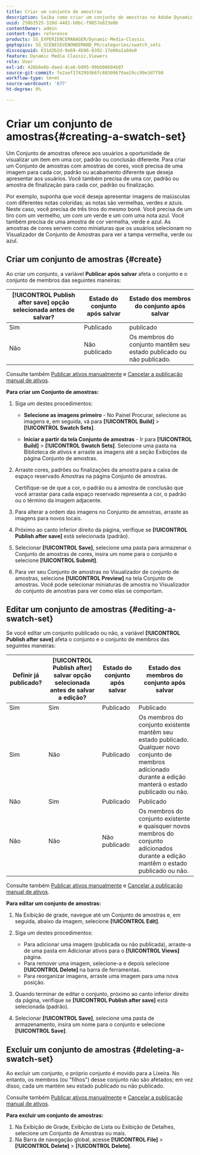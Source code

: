 ```yaml
---
title: Criar um conjunto de amostras
description: Saiba como criar um conjunto de amostras no Adobe Dynamic Media Classic.
uuid: 250b3525-310d-4481-b0bc-f9057e823e0b
contentOwner: admin
content-type: reference
products: SG_EXPERIENCEMANAGER/Dynamic-Media-Classic
geptopics: SG_SCENESEVENONDEMAND_PK/categories/swatch_sets
discoiquuid: 631d2b2d-9e69-4b96-8392-17e00a1a8de0
feature: Dynamic Media Classic,Viewers
role: User
exl-id: 426b6e6b-daed-4ca6-b095-99bb06604b07
source-git-commit: fe2aef174299366fc88309679ae29cc99e3d7f98
workflow-type: tm+mt
source-wordcount: '677'
ht-degree: 0%

---
```


# Criar um conjunto de amostras{#creating-a-swatch-set}

Um Conjunto de amostras oferece aos usuários a oportunidade de visualizar um item em uma cor, padrão ou conclusão diferente. Para criar um Conjunto de amostras com amostras de cores, você precisa de uma imagem para cada cor, padrão ou acabamento diferente que deseja apresentar aos usuários. Você também precisa de uma cor, padrão ou amostra de finalização para cada cor, padrão ou finalização.

Por exemplo, suponha que você deseja apresentar imagens de maiúsculas com diferentes notas coloridas; as notas são vermelhas, verdes e azuis. Neste caso, você precisa de três tiros do mesmo boné. Você precisa de um tiro com um vermelho, um com um verde e um com uma nota azul. Você também precisa de uma amostra de cor vermelha, verde e azul. As amostras de cores servem como miniaturas que os usuários selecionam no Visualizador de Conjunto de Amostras para ver a tampa vermelha, verde ou azul.

## Criar um conjunto de amostras {#create}

Ao criar um conjunto, a variável **Publicar após salvar** afeta o conjunto e o conjunto de membros das seguintes maneiras:

| **[!UICONTROL Publish after save]** opção selecionada antes de salvar? | Estado do conjunto após salvar | Estado dos membros do conjunto após salvar |
| --- | --- | --- |
| Sim | Publicado | publicado |
| Não | Não publicado | Os membros do conjunto mantêm seu estado publicado ou não publicado. |

Consulte também [Publicar ativos manualmente](publishing-files.md#manually_publishing_assets) e [Cancelar a publicação manual de ativos](publishing-files.md#manually_unpublishing_assets).

**Para criar um Conjunto de amostras:**

1. Siga um destes procedimentos:

   * **Selecione as imagens primeiro** - No Painel Procurar, selecione as imagens e, em seguida, vá para **[!UICONTROL Build]** > **[!UICONTROL Swatch Sets]**.

   * **Iniciar a partir da tela Conjunto de amostras** - Ir para **[!UICONTROL Build]** > **[!UICONTROL Swatch Sets]**. Selecione uma pasta na Biblioteca de ativos e arraste as imagens até a seção Exibições da página Conjunto de amostras.

1. Arraste cores, padrões ou finalizações da amostra para a caixa de espaço reservado Amostras na página Conjunto de amostras.

   Certifique-se de que a cor, o padrão ou a amostra de conclusão que você arrastar para cada espaço reservado representa a cor, o padrão ou o término da imagem adjacente.

1. Para alterar a ordem das imagens no Conjunto de amostras, arraste as imagens para novos locais.
1. Próximo ao canto inferior direito da página, verifique se **[!UICONTROL Publish after save]** está selecionada (padrão).
1. Selecionar **[!UICONTROL Save]**, selecione uma pasta para armazenar o Conjunto de amostras de cores, insira um nome para o conjunto e selecione **[!UICONTROL Submit]**.
1. Para ver seu Conjunto de amostras no Visualizador de conjunto de amostras, selecione **[!UICONTROL Preview]** na tela Conjunto de amostras. Você pode selecionar miniaturas de amostra no Visualizador do conjunto de amostras para ver como elas se comportam.

## Editar um conjunto de amostras {#editing-a-swatch-set}

Se você editar um conjunto publicado ou não, a variável **[!UICONTROL Publish after save]** afeta o conjunto e o conjunto de membros das seguintes maneiras:

| Definir já publicado? | **[!UICONTROL Publish after]** salvar opção selecionada antes de salvar a edição? | Estado do conjunto após salvar | Estado dos membros do conjunto após salvar |
|--- |--- |--- |--- |
| Sim | Sim | Publicado | Publicado |
| Sim | Não | Publicado | Os membros do conjunto existente mantêm seu estado publicado. Qualquer novo conjunto de membros adicionado durante a edição manterá o estado publicado ou não. |
| Não | Sim | Publicado | Publicado |
| Não | Não | Não publicado | Os membros do conjunto existente e quaisquer novos membros do conjunto adicionados durante a edição mantêm o estado publicado ou não. |

Consulte também [Publicar ativos manualmente](publishing-files.md#manually_publishing_assets) e [Cancelar a publicação manual de ativos](publishing-files.md#manually_unpublishing_assets).

**Para editar um conjunto de amostras:**

1. Na Exibição de grade, navegue até um Conjunto de amostras e, em seguida, abaixo da imagem, selecione **[!UICONTROL Edit]**.
1. Siga um destes procedimentos:

   * Para adicionar uma imagem (publicada ou não publicada), arraste-a de uma pasta em Adicionar ativos para o **[!UICONTROL Views]** página.
   * Para remover uma imagem, selecione-a e depois selecione **[!UICONTROL Delete]** na barra de ferramentas.
   * Para reorganizar imagens, arraste uma imagem para uma nova posição.

1. Quando terminar de editar o conjunto, próximo ao canto inferior direito da página, verifique se **[!UICONTROL Publish after save]** está selecionada (padrão).
1. Selecionar **[!UICONTROL Save]**, selecione uma pasta de armazenamento, insira um nome para o conjunto e selecione **[!UICONTROL Save]**.

## Excluir um conjunto de amostras {#deleting-a-swatch-set}

Ao excluir um conjunto, o próprio conjunto é movido para a Lixeira. No entanto, os membros (ou &quot;filhos&quot;) desse conjunto não são afetados; em vez disso, cada um mantém seu estado publicado ou não publicado.

Consulte também [Publicar ativos manualmente](publishing-files.md#manually_publishing_assets) e [Cancelar a publicação manual de ativos](publishing-files.md#manually_unpublishing_assets).

**Para excluir um conjunto de amostras:**

1. Na Exibição de Grade, Exibição de Lista ou Exibição de Detalhes, selecione um Conjunto de Amostras ou mais.
1. Na Barra de navegação global, acesse **[!UICONTROL File]** > **[!UICONTROL Delete]** > **[!UICONTROL Delete]**.
